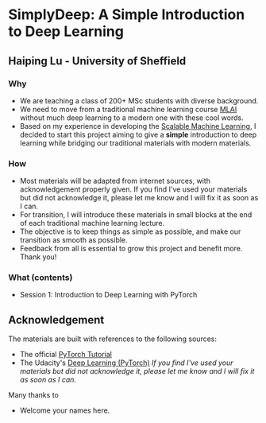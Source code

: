 # SimplyDeep: A Simple Introduction to Deep Learning
## Haiping Lu - University of Sheffield

### Why
* We are teaching a class of 200+ MSc students with diverse background. 
* We need to move from a traditional machine learning course [MLAI](https://github.com/maalvarezl/MLAI) without much deep learning to a modern one with these cool words.
* Based on my experience in developing the [Scalable Machine Learning](https://github.com/haipinglu/ScalableML), I decided to start this project aiming to give a **simple** introduction to deep learning while bridging our traditional materials with modern materials.

### How
* Most materials will be adapted from internet sources, with acknowledgement properly given. If you find I've used your materials but did not acknowledge it, please let me know and I will fix it as soon as I can. 
* For transition, I will introduce these materials in small blocks at the end of each traditional machine learning lecture.
* The objective is to keep things as simple as possible, and make our transition as smooth as possible.
* Feedback from all is essential to grow this project and benefit more. Thank you!

### What (contents)
* Session 1: Introduction to Deep Learning with PyTorch 

## Acknowledgement
The materials are built with references to the following sources:
* The official [PyTorch Tutorial](https://pytorch.org/tutorials/)
* The Udacity's [Deep Learning (PyTorch)](https://github.com/udacity/deep-learning-v2-pytorch)
*If you find I've used your materials but did not acknowledge it, please let me know and I will fix it as soon as I can.* 
 
Many thanks to 
* Welcome your names here.
